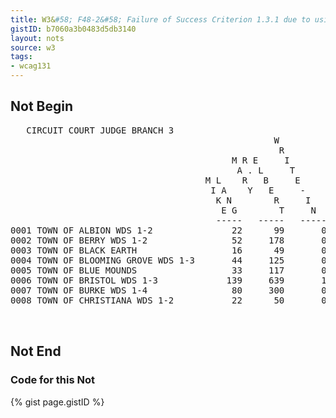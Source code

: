 ```yaml
---
title: W3&#58; F48-2&#58; Failure of Success Criterion 1.3.1 due to using the pre element to markup tabular information
gistID: b7060a3b0483d5db3140
layout: nots
source: w3
tags:
- wcag131
---
```


<h2 aria-describedby="{{ page.gistID }}">Not Begin</h2>
<div class="rendered-not">
 <pre>
   CIRCUIT COURT JUDGE BRANCH 3
                                                  W
                                                   R
                                          M R E     I
                                           A . L     T
                                     M L    R   B     E
                                      I A    Y   E     -
                                       K N        R     I
                                        E G        T     N
                                       -----   -----   -----
0001 TOWN OF ALBION WDS 1-2               22      99       0
0002 TOWN OF BERRY WDS 1-2                52     178       0
0003 TOWN OF BLACK EARTH                  16      49       0
0004 TOWN OF BLOOMING GROVE WDS 1-3       44     125       0
0005 TOWN OF BLUE MOUNDS                  33     117       0
0006 TOWN OF BRISTOL WDS 1-3             139     639       1
0007 TOWN OF BURKE WDS 1-4                80     300       0
0008 TOWN OF CHRISTIANA WDS 1-2           22      50       0

 </pre>
</div> <!-- rendered-not -->

<h2 aria-describedby="{{ page.gistID }}">Not End</h2>

<h3 aria-describedby="{{ page.gistID }}">Code for this Not</h3>
{% gist page.gistID %}